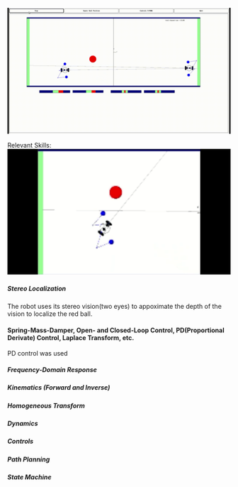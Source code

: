 ![](demo/Roger001.gif)



Relevant Skills:
![](demo/roger-stereoVision.gif)
##### Stereo Localization
The robot uses its stereo vision(two eyes) to appoximate the depth of the vision to localize the red ball.

#### Spring-Mass-Damper, Open- and Closed-Loop Control, PD(Proportional Derivate) Control, Laplace Transform, etc.
PD control was used 

##### Frequency-Domain Response
##### Kinematics (Forward and Inverse)
##### Homogeneous Transform
##### Dynamics
##### Controls
##### Path Planning
##### State Machine



